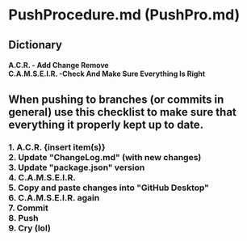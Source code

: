 # PushProcedure.md (PushPro.md)

## Dictionary
#### A.C.R. - Add Change Remove <br> C.A.M.S.E.I.R. -Check And Make Sure Everything Is Right

## When pushing to branches (or commits in general) use this checklist to make sure that everything it properly kept up to date.

### 1. A.C.R. {insert item(s)} <br> 2. Update "ChangeLog.md" (with new changes) <br> 3. Update "package.json" version <br> 4. C.A.M.S.E.I.R. <br> 5. Copy and paste changes into "GitHub Desktop" <br> 6. C.A.M.S.E.I.R. again <br> 7. Commit <br> 8. Push <br> 9. Cry (lol)